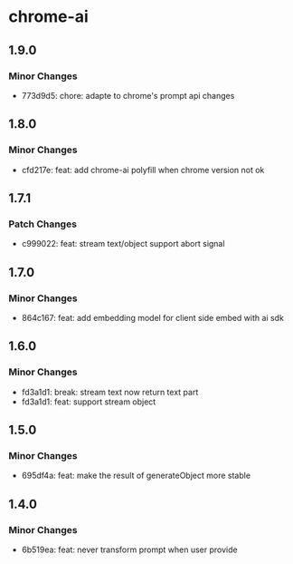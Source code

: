 # chrome-ai

## 1.9.0

### Minor Changes

- 773d9d5: chore: adapte to chrome's prompt api changes

## 1.8.0

### Minor Changes

- cfd217e: feat: add chrome-ai polyfill when chrome version not ok

## 1.7.1

### Patch Changes

- c999022: feat: stream text/object support abort signal

## 1.7.0

### Minor Changes

- 864c167: feat: add embedding model for client side embed with ai sdk

## 1.6.0

### Minor Changes

- fd3a1d1: break: stream text now return text part
- fd3a1d1: feat: support stream object

## 1.5.0

### Minor Changes

- 695df4a: feat: make the result of generateObject more stable

## 1.4.0

### Minor Changes

- 6b519ea: feat: never transform prompt when user provide
